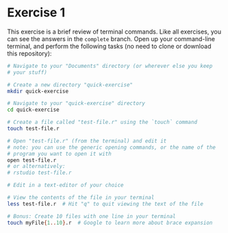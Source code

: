 # Exercise 1

This exercise is a brief review of terminal commands. Like all
exercises, you can see the answers in the `complete` branch. Open up
your command-line terminal, and perform the following tasks (no need
to clone or download this repository):

```bash
# Navigate to your "Documents" directory (or wherever else you keep
# your stuff)

# Create a new directory "quick-exercise"
mkdir quick-exercise

# Navigate to your "quick-exercise" directory
cd quick-exercise

# Create a file called "test-file.r" using the `touch` command
touch test-file.r

# Open "test-file.r" (from the terminal) and edit it
# note: you can use the generic opening commands, or the name of the
# program you want to open it with
open test-file.r
# or alternatively:
# rstudio test-file.r

# Edit in a text-editor of your choice

# View the contents of the file in your terminal
less test-file.r  # Hit "q" to quit viewing the text of the file

# Bonus: Create 10 files with one line in your terminal
touch myFile{1..10}.r  # Google to learn more about brace expansion

```
